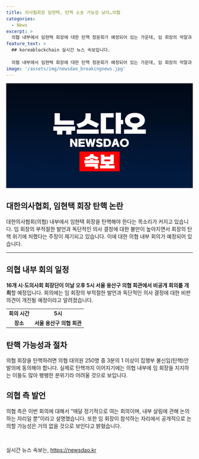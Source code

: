 ```yaml
---
title: 의사협회장 임현택, 탄핵 소송 가능성 낮아…의협
categories:
  - News
excerpt: >
  의협 내부에서 임현택 회장에 대한 탄핵 청문회가 예정되어 있는 가운데, 임 회장의 막말과 독단적인 의사결정으로 인해 내부 불만이 높아지고 있다. 이에 16개 시·도 의사회 회장단은 비공개 회의를 열어 임 회장의 부적절한 발언과 결정에 대한 비판 의견을 개진할 예정이다. 그러나 탄핵 여부 논의는 어려울 것으로 보이며, 임 회장을 지지하는 의견도 많은 상황이다.
feature_text: >
  ## koreablockchain 실시간 뉴스 속보입니다.

  의협 내부에서 임현택 회장에 대한 탄핵 청문회가 예정되어 있는 가운데, 임 회장의 막말과 독단적인 의사결정으로 인해 내부 불만이 높아지고 있다. 이에 16개 시·도 의사회 회장단은 비공개 회의를 열어 임 회장의 부적절한 발언과 결정에 대한 비판 의견을 개진할 예정이다. 그러나 탄핵 여부 논의는 어려울 것으로 보이며, 임 회장을 지지하는 의견도 많은 상황이다.
image: '/assets/img/newsdao_breakingnews.jpg'
---
```


<p><img src="/assets/img/newsdao_breakingnews.jpg" alt="koreablockchain 속보" /></p>

<h2>대한의사협회, 임현택 회장 탄핵 논란</h2>

<p data-ke-size="size16">대한의사협회(의협) 내부에서 임현택 회장을 탄핵해야 한다는 목소리가 커지고 있습니다. 임 회장의 부적절한 발언과 독단적인 의사 결정에 대한 불만이 높아지면서 회장의 탄핵 위기에 처했다는 주장이 제기되고 있습니다. 이에 대한 의협 내부 회의가 예정되어 있습니다.</p>

<hr>

<h2 data-ke-size="size26">의협 내부 회의 일정</h2>

<p data-ke-size="size16"><b>16개 시·도의사회 회장단이 이날 오후 5시 서울 용산구 의협 회관에서 비공개 회의를 개최</b>할 예정입니다. 회의에는 임 회장의 부적절한 발언과 독단적인 의사 결정에 대한 비판 의견이 개진될 예정이라고 알려졌습니다.</p>

<table>
    <tr>
        <td style="text-align: center; height: 17px;"><b>회의 시간</b></td>
        <td style="text-align: center; height: 17px;"><b>5시</b></td>
    </tr>
    <tr>
        <td style="text-align: center; height: 17px;"><b>장소</b></td>
        <td style="text-align: center; height: 17px;"><b>서울 용산구 의협 회관</b></td>
    </tr>
</table>

<h2 data-ke-size="size26">탄핵 가능성과 절차</h2>

<p data-ke-size="size16">의협 회장을 탄핵하려면 의협 대의원 250명 중 3분의 1 이상이 집행부 불신임(탄핵)안 발의에 동의해야 합니다. 실제로 탄핵까지 이어지기에는 의협 내부에 임 회장을 지지하는 이들도 많아 팽팽한 분위기라 어려울 것으로 보입니다.</p>

<h2 data-ke-size="size26">의협 측 발언</h2>

<p data-ke-size="size16">의협 측은 이번 회의에 대해서 “매달 정기적으로 여는 회의이며, 내부 살림에 관해 논의하는 자리일 뿐”이라고 설명했습니다. 또한 임 회장이 참석하는 자리에서 공개적으로 논의할 가능성은 거의 없을 것으로 보인다고 밝혔습니다.</p>

<p data-ke-size="size16">&nbsp;</p>
실시간 뉴스 속보는, <a href="https://newsdao.kr" rel="dofollow">https://newsdao.kr</a>


